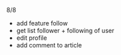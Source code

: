 8/8

- add feature follow
- get list follower + following of user
- edit profile
- add comment to article
